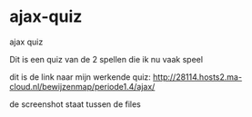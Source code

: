 # ajax-quiz
ajax quiz 

Dit is een quiz van de 2 spellen die ik nu vaak speel

dit is de link naar mijn werkende quiz: http://28114.hosts2.ma-cloud.nl/bewijzenmap/periode1.4/ajax/

de screenshot staat tussen de files
